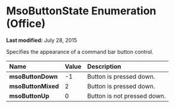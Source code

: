 
# MsoButtonState Enumeration (Office)

 **Last modified:** July 28, 2015

Specifies the appearance of a command bar button control.


|**Name**|**Value**|**Description**|
|:-----|:-----|:-----|
| **msoButtonDown**|-1|Button is pressed down.|
| **msoButtonMixed**|2|Button is pressed down.|
| **msoButtonUp**|0|Button is not pressed down.|
